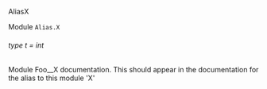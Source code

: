 AliasX

Module  `` Alias.X `` 

###### type t = int

Module Foo__X documentation. This should appear in the documentation for the alias to this module 'X'
